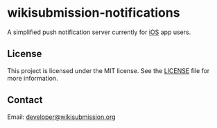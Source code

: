 # wikisubmission-notifications

A simplified push notification server currently for [iOS](https://apple.co/3uMVbz1) app users.

## License

This project is licensed under the MIT license. See the [LICENSE](LICENSE) file for more information.

## Contact

Email: developer@wikisubmission.org